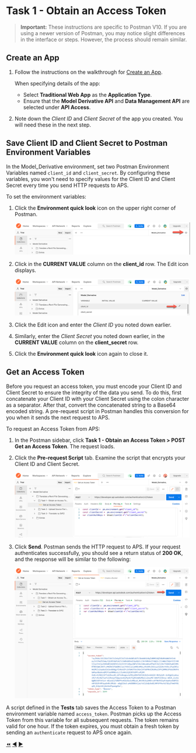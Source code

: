 # Task 1 - Obtain an Access Token

> **Important:** These instructions are specific to Postman V10. If you are using a newer version of Postman, you may notice slight differences in the interface or steps. However, the process should remain similar.

## Create an App

1. Follow the instructions on the walkthrough for [Create an App](https://aps.autodesk.com/en/docs/oauth/v2/tutorials/create-app/).

   When specifying details of the app:
   
   - Select **Traditional Web App** as the **Application Type**.
   - Ensure that the **Model Derivative API** and **Data Management API** are selected under **API Access**.

2. Note down the *Client ID* and *Client Secret* of the app you created. You will need these in the next step.

## Save Client ID and Client Secret to Postman Environment Variables

In the Model_Derivative environment, set two Postman Environment Variables named `client_id` and `client_secret`. By configuring these variables, you won't need to specify values for the Client ID and Client Secret every time you send HTTP requests to APS.

To set the environment variables:

1. Click the **Environment quick look** icon on the upper right corner of Postman.

   ![Environment quick look icon](../images/tutorial_07_task_1_environment_quick_look_icon.png "Environment quick look icon")

2. Click in the **CURRENT VALUE** column on the **client_id** row. The Edit icon displays.

    ![Edit Environment Variable](../images/tutorial_07_task_1_client_id_view.png "Edit Environment Variable")

3. Click the Edit icon and enter the *Client ID* you noted down earlier.

4. Similarly, enter the *Client Secret* you noted down earlier, in the **CURRENT VALUE** column on the **client_secret** row.

5. Click the **Environment quick look** icon again to close it.

## Get an Access Token

Before you request an access token, you must encode your Client ID and Client Secret to ensure the integrity of the data you send. To do this, first concatenate your Client ID with your Client Secret using the colon character as a separator. After that, convert the concatenated string to a Base64 encoded string. A pre-request script in Postman handles this conversion for you when it sends the next request to APS.

To request an Access Token from APS:

1. In the Postman sidebar, click **Task 1 - Obtain an Access Token > POST Get an Access Token**. The request loads.

2. Click the **Pre-request Script** tab. Examine the script that encrypts your Client ID and Client Secret.

   ![Pre-request Script](../images/tutorial_07_task_1_client_id_view_in_body.png "Pre-request Script")

4. Click **Send**. Postman sends the HTTP request to APS. If your request authenticates successfully, you should see a return status of **200 OK**, and the response will be similar to the following:

    ![Successful authentication](../images/tutorial_07_task_1_access_token_authentication.png "Successful authentication")

A script defined in the **Tests** tab saves the Access Token to a Postman environment variable named `access_token`. Postman picks up the Access Token from this variable for all subsequent requests. The token remains valid for one hour.  If the token expires, you must obtain a fresh token by sending an `authenticate` request to APS once again.


[:rewind:](../readme.md "readme.md") [:arrow_backward:](before_you_begin.md "Previous task") [:arrow_forward:](task-2.md "Next task")
